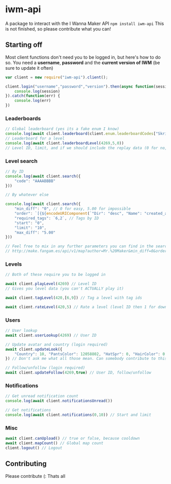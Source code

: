 # iwm-api
A package to interact with the I Wanna Maker API
`npm install iwm-api`
This is not finished, so please contribute what you can!

## Starting off
Most client functions don't need you to be logged in, but here's how to do so.
You need a **username**, **password** and the **current version of IWM** (be sure to update it often)
```js
var client = new require("iwm-api").client();

client.login("username","password","version").then(async function(session) {
    console.log(session)
}).catch(function(err) {
    console.log(err)
})
```

### Leaderboards
```js
// Global leaderboard (yes its a fake enum I know)
console.log(await client.leaderboard(client.enum.leaderboardCodes["Skribble Hard"]))
// Leaderboard for a level
console.log(await client.leaderboardLevel(4269,5,0))
// Level ID, limit, and if we should include the replay data (0 for no, 1 for yes)
```
### Level search
```js
// By ID
console.log(await client.search({
    "code": "AAAABBBB"
}))

// By whatever else

console.log(await client.search({
    "min_diff": "0", // 0 for easy, 5.00 for impossible
    "order": `[{${encodeURIComponent(`"Dir": "desc", "Name": "created_at"`)}}]`, // I don't know too much about this, but you can change the "Sort by"
    "required_tags": `6,2`, // Tags by ID
    "start": "0",
    "limit": "10",
    "max_diff": "5.00"
}))

// Feel free to mix in any further parameters you can find in the search GET request
// http://make.fangam.es/api/v1/map?author=Mr.%20Maker&min_diff=0&order=[{%20"Dir":%20"desc",%20"Name":%20"created_at"%20}]&record=0&start=0&required_tags=5&limit=10&max_diff=5.00&played=1&name=levelName&clear=0
```

### Levels
```js
// Both of these require you to be logged in

await client.playLevel(4269) // Level ID
// Gives you level data (you can't ACTUALLY play it)

await client.tagLevel(420,[6,9]) // Tag a level with tag ids

await client.rateLevel(420,5) // Rate a level (level ID then 1 for down and 5 for up)
```

### Users
```js
// User lookup
await client.userLookup(4269) // User ID

// Update avatar and country (login required)
await client.updateLook({
    "Country": 10, "PantsColor": 12058802, "HatSpr": 0, "HairColor": 0, "CapeColor": 0, "ShoesColor": 16777215, "ID": 212176, "ShirtColor": 12124343, "SkinColor": 16748460
}) // Don't ask me what all those mean. Can somebody contribute to this README and make it better to understand?

// Follow/unfollow (login required)
await client.updateFollow(4269,true) // User ID, follow/unfollow
```

### Notifications
```js
// Get unread notification count
console.log(await client.notificationsUnread())

// Get notifications
console.log(await client.notifications(0,10)) // Start and limit
```
### Misc
```js
await client.canUpload() // true or false, because cooldown
await client.mapCount() // Global map count
client.logout() // Logout
```

## Contributing
Please contribute (:
Thats all
